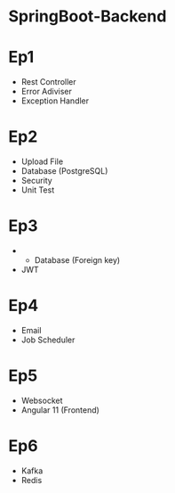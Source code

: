# SpringBoot-Backend

# Ep1
- Rest Controller
- Error Adiviser
- Exception Handler

# Ep2
- Upload File
- Database (PostgreSQL)
- Security
- Unit Test

# Ep3
- - Database (Foreign key)
- JWT

# Ep4
- Email
- Job Scheduler

# Ep5
- Websocket
- Angular 11 (Frontend)

# Ep6
- Kafka
- Redis
